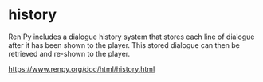 # history
Ren'Py includes a dialogue history system that stores each line of dialogue after it has been shown to the player. 
This stored dialogue can then be retrieved and re-shown to the player.


https://www.renpy.org/doc/html/history.html
